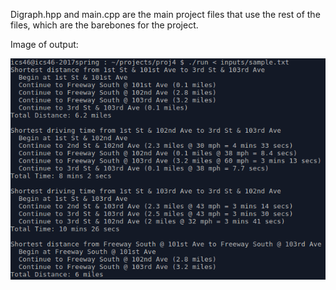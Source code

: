 Digraph.hpp and main.cpp are the main project files that use the rest of the files, which are the barebones for the project. 

Image of output:


![Image of output](https://raw.githubusercontent.com/drecaste/projects/main/locations%20graph/output.png)
